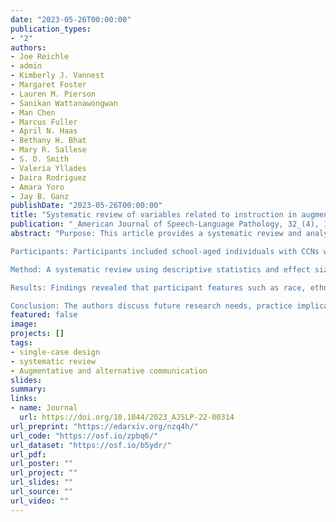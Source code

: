 ```yaml
---
date: "2023-05-26T00:00:00"
publication_types:
- "2"
authors:
- Joe Reichle
- admin
- Kimberly J. Vannest
- Margaret Foster
- Lauren M. Pierson
- Sanikan Wattanawongwan
- Man Chen
- Marcus Fuller
- April N. Haas
- Bethany H. Bhat
- Mary R. Sallese
- S. D. Smith
- Valeria Yllades
- Daira Rodriguez
- Amara Yoro
- Jay B. Ganz
publishDate: "2023-05-26T00:00:00"
title: "Systematic review of variables related to instruction in augmentative and alternative communication implementation: Group and single-case design"
publication: "_American Journal of Speech-Language Pathology, 32_(4), 1734-1757"
abstract: "Purpose: This article provides a systematic review and analysis of group and single-case studies addressing augmentative and alternative communication (AAC) intervention with school-aged persons having autism spectrum disorder (ASD) and/or intellectual/developmental disabilities resulting in complex communication needs (CCNs). Specifically, we examined participant characteristics in group-design studies reporting AAC intervention outcomes and how these compared to those reported in single-case experimental designs (SCEDs). In addition, we compared the status of intervention features reported in group and SCED studies with respect to instructional strategies utilized.

Participants: Participants included school-aged individuals with CCNs who also experienced ASD or ASD with an intellectual delay who utilized aided or unaided AAC.

Method: A systematic review using descriptive statistics and effect sizes was implemented.

Results: Findings revealed that participant features such as race, ethnicity, and home language continue to be underreported in both SCED and group-design studies. Participants in SCED investigations more frequently used multiple communication modes when compared to participants in group studies. The status of pivotal skills such as imitation was sparsely reported in both types of studies. With respect to instructional features, group-design studies were more apt to utilize clinical rather than educational or home settings when compared with SCED studies. In addition, SCED studies were more apt to utilize instructional methods that closely adhered to instructional features more typically characterized as being associated with behavioral approaches.

Conclusion: The authors discuss future research needs, practice implications, and a more detailed specification of treatment intensity parameters for future research."
featured: false
image: 
projects: []
tags: 
- single-case design
- systematic review
- Augmentative and alternative communication
slides: 
summary: 
links:
- name: Journal
  url: https://doi.org/10.1044/2023_AJSLP-22-00314
url_preprint: "https://edarxiv.org/nzq4h/"
url_code: "https://osf.io/zpbq6/"
url_dataset: "https://osf.io/b5ydr/"
url_pdf: 
url_poster: ""
url_project: ""
url_slides: ""
url_source: ""
url_video: ""
---
```

